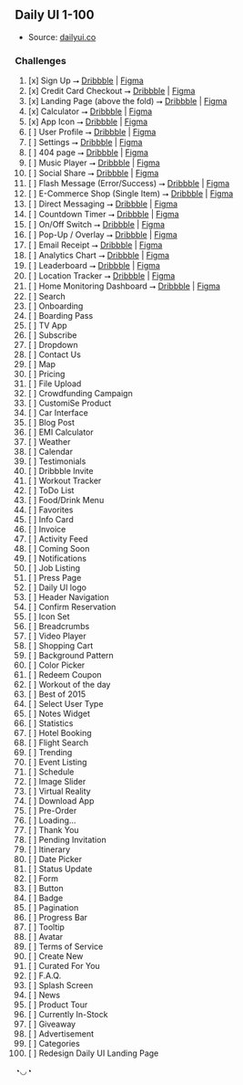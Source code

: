 ## Daily UI 1-100

- Source: [dailyui.co](http://www.dailyui.co/)

### Challenges


1. [x] Sign Up  ⭢  [Dribbble](https://dribbble.com/shots/23807558-Modifica-Signup-001) | [Figma](https://www.figma.com/community/file/1349126909959911873/dailyui-001-signup)
2. [x] Credit Card Checkout ⭢  [Dribbble](https://dribbble.com/shots/23810524-Ledger-Checkout-002) | [Figma](https://www.figma.com/community/file/1349309629789486214/credit-card-checkout-002-dailyui)
3. [x] Landing Page (above the fold)  ⭢  [Dribbble](https://dribbble.com/shots/23835075-Muso-Landing-Page-003) | [Figma](https://www.figma.com/community/file/1350607963652281530/muso-landing-page-003) 
4. [x] Calculator   ⭢  [Dribbble](https://dribbble.com/shots/24038603-Electronic-Calculator-Co-004) | [Figma](https://www.figma.com/community/file/1364173357678768122/electronic-calculator-co-004)
5. [x] App Icon    ⭢  [Dribbble](https://dribbble.com/shots/24042755-Orbital-Propulsion-Lab-005) | [Figma](https://www.figma.com/community/file/1364205856108219425/orbital-propulsion-lab-005)
6. [ ] User Profile    ⭢  [Dribbble]() | [Figma]()  
7. [ ] Settings    ⭢  [Dribbble]() | [Figma]()  
8. [ ] 404 page    ⭢  [Dribbble]() | [Figma]()
9. [ ] Music Player    ⭢  [Dribbble]() | [Figma]() 
10. [ ] Social Share    ⭢  [Dribbble]() | [Figma]() 
11. [ ] Flash Message (Error/Success)    ⭢  [Dribbble]() | [Figma]() 
12. [ ] E-Commerce Shop (Single Item)    ⭢  [Dribbble]() | [Figma]()
13. [ ] Direct Messaging    ⭢  [Dribbble]() | [Figma]()
14. [ ] Countdown Timer    ⭢  [Dribbble]() | [Figma]()
15. [ ] On/Off Switch    ⭢  [Dribbble]() | [Figma]()
16. [ ] Pop-Up / Overlay    ⭢  [Dribbble]() | [Figma]()
17. [ ] Email Receipt    ⭢  [Dribbble]() | [Figma]()
18. [ ] Analytics Chart    ⭢  [Dribbble]() | [Figma]()
19. [ ] Leaderboard    ⭢  [Dribbble]() | [Figma]()
20. [ ] Location Tracker    ⭢  [Dribbble]() | [Figma]()
21. [ ] Home Monitoring Dashboard    ⭢  [Dribbble]() | [Figma]()
22. [ ] Search
23. [ ] Onboarding
24. [ ] Boarding Pass
25. [ ] TV App
26. [ ] Subscribe
27. [ ] Dropdown
28. [ ] Contact Us
29. [ ] Map
30. [ ] Pricing
31. [ ] File Upload
32. [ ] Crowdfunding Campaign
33. [ ] CustomiSe Product
34. [ ] Car Interface
35. [ ] Blog Post
36. [ ] EMI Calculator
37. [ ] Weather
38. [ ] Calendar
39. [ ] Testimonials
40. [ ] Dribbble Invite
41. [ ] Workout Tracker
42. [ ] ToDo List
43. [ ] Food/Drink Menu
44. [ ] Favorites
45. [ ] Info Card
46. [ ] Invoice
47. [ ] Activity Feed
48. [ ] Coming Soon
49. [ ] Notifications
50. [ ] Job Listing
51. [ ] Press Page
52. [ ] Daily UI logo
53. [ ] Header Navigation
54. [ ] Confirm Reservation
55. [ ] Icon Set
56. [ ] Breadcrumbs
57. [ ] Video Player
58. [ ] Shopping Cart
59. [ ] Background Pattern
60. [ ] Color Picker
61. [ ] Redeem Coupon
62. [ ] Workout of the day
63. [ ] Best of 2015
64. [ ] Select User Type
65. [ ] Notes Widget
66. [ ] Statistics
67. [ ] Hotel Booking
68. [ ] Flight Search
69. [ ] Trending
70. [ ] Event Listing
71. [ ] Schedule
72. [ ] Image Slider
73. [ ] Virtual Reality
74. [ ] Download App
75. [ ] Pre-Order
76. [ ] Loading...
77. [ ] Thank You
78. [ ] Pending Invitation
79. [ ] Itinerary
80. [ ] Date Picker
81. [ ] Status Update
82. [ ] Form
83. [ ] Button
84. [ ] Badge
85. [ ] Pagination
86. [ ] Progress Bar
87. [ ] Tooltip
88. [ ] Avatar
89. [ ] Terms of Service
90. [ ] Create New
91. [ ] Curated For You
92. [ ] F.A.Q.
93. [ ] Splash Screen
94. [ ] News
95. [ ] Product Tour
96. [ ] Currently In-Stock
97. [ ] Giveaway
98. [ ] Advertisement
99. [ ] Categories
100. [ ] Redesign Daily UI Landing Page

◔◡◔

